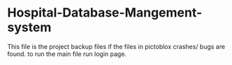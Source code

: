 # Hospital-Database-Mangement-system
This file is the project backup files if the files in pictoblox crashes/ bugs are found.
to run the main file run login page.
